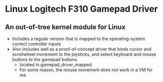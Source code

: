 # Linux Logitech F310 Gamepad Driver
## An out-of-tree kernel module for Linux
* Includes a regular version that is mapped to the operating-system correct controller inputs
* Also includes well as a proof-of-concept driver that binds cursor and scrollwheel movement to the joysticks, and select keyboard and mouse buttons to the gamepad buttons
    * located in gamepad_driver_mapped
    * For some reason, the mouse movement does not work in a VM for me